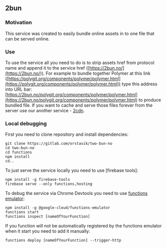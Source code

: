 ## 2bun

### Motivation
This service was created to easily bundle online assets in to one file that can be served online.

### Use
To use the service all you need to do is to strip assets href from protocol name and append it to the service href ([https://2bun.no/](https://2bun.no/)).
For example to bundle together Polymer at this link ([https://polygit.org/components/polymer/polymer.html](https://polygit.org/components/polymer/polymer.html)) type this address into URL bar: [https://2bun.no/polygit.org/components/polymer/polymer.html](https://2bun.no/polygit.org/components/polymer/polymer.html) to produce bundled file. If you want to cache and serve those files forever from the server use our another service - [2cdn](https://gitlab.com/orstavik/two-cdn-no).

### Local debugging
First you need to clone repository and install dependencies:
```
git clone https://gitlab.com/orstavik/two-bun-no
cd two-bun-no
cd functions
npm install
cd..
```
To just serve the service locally you need to use [firebase tools]:
```
npm install -g firebase-tools
firebase serve --only functions,hosting
```
To debug the service via Chrome Devtools you need to use [functions emulator](https://www.npmjs.com/package/@google-cloud/functions-emulator):
```
npm install -g @google-cloud/functions-emulator
functions start
functions inspect [nameOfYourFunction]
```
If you function will not be automatically registered by the functions emulator when it start you need to add it manually:
```
functions deploy [nameOfYourFunction] --trigger-http
```